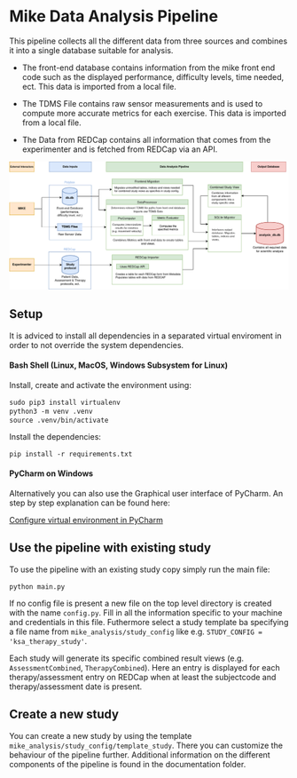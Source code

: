 # Mike Data Analysis Pipeline

This pipeline collects all the different data from three sources and combines it into a single database suitable for analysis.

- The front-end database contains information from the mike front end code such as the displayed performance, difficulty levels, time needed, ect. This data is imported from a local file. 

- The TDMS File contains raw sensor measurements and is used to compute more accurate metrics for each exercise. This data is imported from a local file. 

- The Data from REDCap contains all information that comes from the experimenter and is fetched from REDCap via an API. 


![](doc/mike_data_analysis.png)



## Setup
It is adviced to install all dependencies in a separated virtual enviroment in order to not override the system dependencies. 

#### Bash Shell (Linux, MacOS, Windows Subsystem for Linux)

Install, create and activate the environment using:
```
sudo pip3 install virtualenv
python3 -m venv .venv
source .venv/bin/activate
```

Install the dependencies:
```
pip install -r requirements.txt 
```

#### PyCharm on Windows

Alternatively you can also use the Graphical user interface of PyCharm. An step by step explanation can be found here: 

[Configure virtual environment in PyCharm](https://www.jetbrains.com/help/pycharm/creating-virtual-environment.html#existing-environment)


## Use the pipeline with existing study

To use the pipeline with an existing study copy simply run the main file:

```
python main.py
```

If no config file is present a new file on the top level directory is created with the name `config.py`. 
Fill in all the information specific to your machine and credentials in this file. Futhermore select a study template ba specifying a file name from `mike_analysis/study_config` like e.g. `STUDY_CONFIG = 'ksa_therapy_study'`.

Each study will generate its specific combined result views (e.g. `AssessmentCombined`, `TherapyCombined`). Here an entry is displayed for each therapy/assessment entry on REDCap when at least the subjectcode and therapy/assessment date is present.  

## Create a new study

You can create a new study by using the template `mike_analysis/study_config/template_study`. There you can customize the behaviour of the pipeline further. Additional information on the different components of the pipeline is found in the documentation folder. 